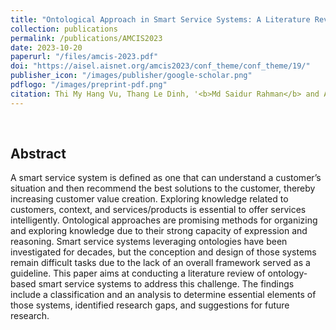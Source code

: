 ```yaml
---
title: "Ontological Approach in Smart Service Systems: A Literature Review"
collection: publications
permalink: /publications/AMCIS2023
date: 2023-10-20
paperurl: "/files/amcis-2023.pdf"
doi: "https://aisel.aisnet.org/amcis2023/conf_theme/conf_theme/19/"
publisher_icon: "/images/publisher/google-scholar.png"
pdflogo: "/images/preprint-pdf.png"
citation: Thi My Hang Vu, Thang Le Dinh, '<b>Md Saidur Rahman</b> and Annie Brasseur, &quot;Ontological Approach in Smart Service Systems: A Literature Review&quot;, <i>Americas Conference on Information Systems (<b>AMCIS</b>) 2023.'
---
```

<br>

## Abstract
A smart service system is defined as one that can understand a customer’s situation and then recommend the best solutions to the customer, thereby increasing customer value creation. Exploring knowledge related to customers, context, and services/products is essential to offer services intelligently. Ontological approaches are promising methods for organizing and exploring knowledge due to their strong capacity of expression and reasoning. Smart service systems leveraging ontologies have been investigated for decades, but the conception and design of those systems remain difficult tasks due to the lack of an overall framework served as a guideline. This paper aims at conducting a literature review of ontology-based smart service systems to address this challenge. The findings include a classification and an analysis to determine essential elements of those systems, identified research gaps, and suggestions for future research.